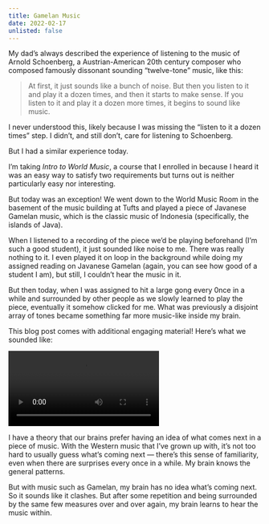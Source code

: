 ```yaml
---
title: Gamelan Music
date: 2022-02-17
unlisted: false
---
```


My dad’s always described the experience of listening to the music of Arnold Schoenberg, a Austrian-American 20th century composer who composed famously dissonant sounding “twelve-tone” music, like this:

> At first, it just sounds like a bunch of noise. But then you listen to it and play it a dozen times, and then it starts to make sense. If you listen to it and play it a dozen more times, it begins to sound like music.

I never understood this, likely because I was missing the “listen to it a dozen times” step. I didn’t, and still don’t, care for listening to Schoenberg.

But I had a similar experience today.

I’m taking _Intro to World Music_, a course that I enrolled in because I heard it was an easy way to satisfy two requirements but turns out is neither particularly easy nor interesting.

But today was an exception! We went down to the World Music Room in the basement of the music building at Tufts and played a piece of Javanese Gamelan music, which is the classic music of Indonesia (specifically, the islands of Java).

When I listened to a recording of the piece we’d be playing beforehand (I’m such a good student), it just sounded like noise to me. There was really nothing to it. I even played it on loop in the background while doing my assigned reading on Javanese Gamelan (again, you can see how good of a student I am), but still, I couldn’t hear the music in it.

But then today, when I was assigned to hit a large gong every 0nce in a while and surrounded by other people as we slowly learned to play the piece, eventually it somehow clicked for me. What was previously a disjoint array of tones became something far more music-like inside my brain.

This blog post comes with additional engaging material! Here’s what we sounded like:

<video src="/posts/gamelan/gamelan.mp4" controls playsinline></video>

I have a theory that our brains prefer having an idea of what comes next in a piece of music. With the Western music that I’ve grown up with, it’s not too hard to usually guess what’s coming next — there’s this sense of familiarity, even when there are surprises every once in a while. My brain knows the general patterns.

But with music such as Gamelan, my brain has no idea what’s coming next. So it sounds like it clashes. But after some repetition and being surrounded by the same few measures over and over again, my brain learns to hear the music within.
